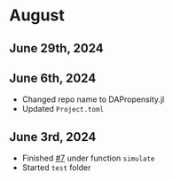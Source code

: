 # August

## June 29th, 2024

## June 6th, 2024

 * Changed repo name to DAPropensity.jl
 * Updated `Project.toml`

## June 3rd, 2024

 * Finished [#7](https://github.com/j-stat/DA-in-Julia/issues/7) under function `simulate`
 * Started `test` folder
